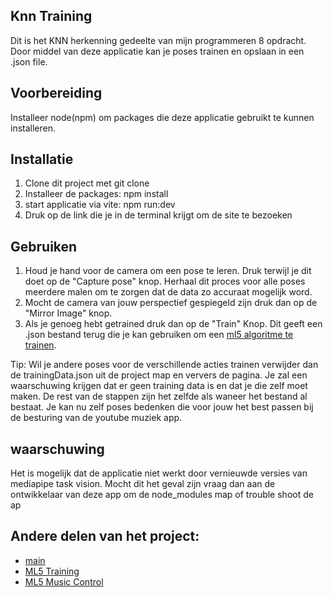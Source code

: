 ## Knn Training

Dit is het KNN herkenning gedeelte van mijn programmeren 8 opdracht. Door middel van deze applicatie kan je poses trainen en opslaan in een .json file.

## Voorbereiding

Installeer node(npm) om packages die deze applicatie gebruikt te kunnen installeren.

## Installatie

1. Clone dit project met git clone
2. Installeer de packages: npm install
3. start applicatie via vite: npm run:dev
4. Druk op de link die je in de terminal krijgt om de site te bezoeken

## Gebruiken

1. Houd je hand voor de camera om een pose te leren. Druk terwijl je dit doet op de "Capture pose" knop. Herhaal dit proces voor alle poses meerdere malen om te zorgen dat de data zo accuraat mogelijk word.
2. Mocht de camera van jouw perspectief gespiegeld zijn druk dan op de "Mirror Image" knop.
3. Als je genoeg hebt getrained druk dan op de "Train" Knop. Dit geeft een .json bestand terug die je kan gebruiken om een [ml5 algoritme te trainen](https://github.com/olevanderheiden/porgrammeren8Opdracht2/tree/ml5Training).

Tip: Wil je andere poses voor de verschillende acties trainen verwijder dan de trainingData.json uit de project map en ververs de pagina. Je zal een waarschuwing krijgen dat er geen training data is en dat je die zelf moet maken.
De rest van de stappen zijn het zelfde als waneer het bestand al bestaat. Je kan nu zelf poses bedenken die voor jouw het best passen bij de besturing van de youtube muziek app.

## waarschuwing

Het is mogelijk dat de applicatie niet werkt door vernieuwde versies van mediapipe task vision. Mocht dit het geval zijn vraag dan aan de ontwikkelaar van deze app om de node_modules map of trouble shoot de ap

## Andere delen van het project:

- [main](https://github.com/olevanderheiden/porgrammeren8Opdracht2/tree/main)
- [ML5 Training](https://github.com/olevanderheiden/porgrammeren8Opdracht2/tree/ml5Training)
- [ML5 Music Control](https://github.com/olevanderheiden/porgrammeren8Opdracht2/tree/musicControlMl5)
